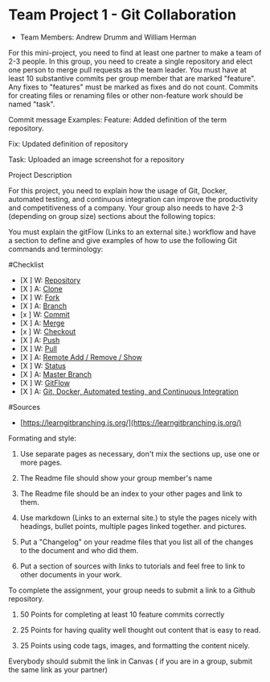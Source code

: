 # Team Project 1 - Git Collaboration

* Team Members: Andrew Drumm and William Herman

For this mini-project, you need to find at least one partner to make a team of 2-3 people.  In this group, you need to create a single repository and elect one person to merge pull requests as the team leader.  You must have at least 10 substantive commits per group member that are marked "feature".  Any fixes to "features" must be marked as fixes and do not count.  Commits for creating files or renaming files or other non-feature work should be named "task".

Commit message Examples:
Feature:  Added definition of the term repository.

Fix: Updated definition of repository

Task: Uploaded an image screenshot for a repository

Project Description

For this project, you need to explain how the usage of Git, Docker, automated testing, and continuous integration can improve the productivity and competitiveness of a company.  Your group also needs to have 2-3 (depending on group size) sections about the following topics:

You must explain the gitFlow (Links to an external site.) workflow and have a section to define and give examples of how to use the following Git commands and terminology:

#Checklist
- [X ] W: [Repository](\Repository.html)
- [X ] A: [Clone](\Clone.html)
- [X ] W: [Fork](\Fork.html)
- [X ] A: [Branch](\Branch.html)
- [x ] W: [Commit](\Commit.html)
- [X ] A: [Merge](\merge.html)
- [x ] W: [Checkout](\Checkout.html)
- [X ] A: [Push](Push.html)
- [X ] W: [Pull](pull.html)
- [X ] A: [Remote Add / Remove / Show](remote.html)
- [X ] W: [Status](status.html)
- [X ] A: [Master Branch](masterbranch.html)
- [X ] W: [GitFlow](gitflow.html)
- [X ] A: [Git, Docker, Automated testing, and Continuous Integration](prodtools.html)
    
    
#Sources
- [https://learngitbranching.js.org/](https://learngitbranching.js.org/)


Formating and style:

1.  Use separate pages as necessary, don't mix the sections up, use one or more pages.
2.  The Readme file should show your group member's name
3.  The Readme file should be an index to your other pages and link to them.
4.  Use markdown (Links to an external site.) to style the pages nicely with headings, bullet points, multiple pages linked together. and pictures.

5.  Put a "Changelog" on your readme files that you list all of the changes to the document and who did them.

6.  Put a section of sources with links to tutorials and feel free to link to other documents in your work.

To complete the assignment, your group needs to submit a link to a Github repository.

1.  50 Points for completing at least 10 feature commits correctly

2.  25 Points for having quality well thought out content that is easy to read.

3.  25 Points using code tags, images, and formatting the content nicely.

Everybody should submit the link in Canvas ( if you are in a group, submit the same link as your partner)
